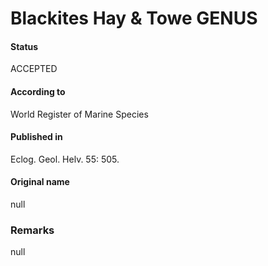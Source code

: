 Blackites Hay & Towe GENUS
=======

#### Status
ACCEPTED

#### According to
World Register of Marine Species

#### Published in
Eclog. Geol. Helv. 55: 505.

#### Original name
null

### Remarks
null